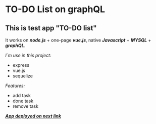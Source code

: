# TO-DO List on graphQL

## This is test app "TO-DO list"

It works on ***node.js*** + one-page ***vue.js***, native ***Javascript*** + ***MYSQL*** + ***graphQL***.

_I`m use in this project:_

* express
* vue.js
* sequelize

_Features:_

* add task
* done task
* remove task

[***App deployed on next link***](https://ddv-todo-graphql.herokuapp.com/)
